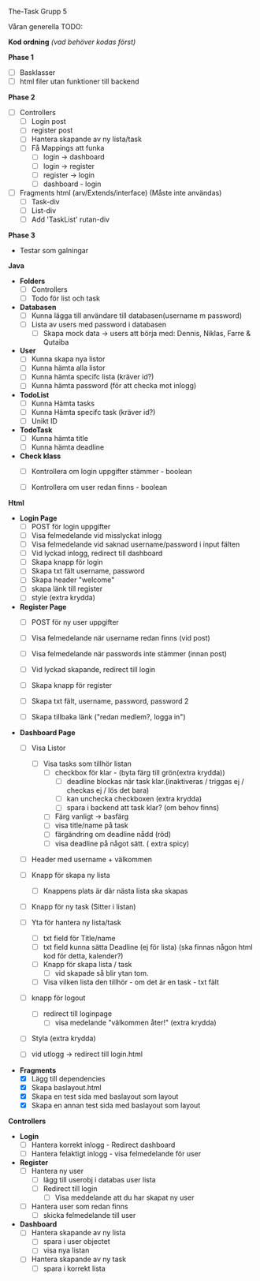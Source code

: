 The-Task Grupp 5

Våran generella TODO:

**Kod ordning** *(vad behöver kodas först)*

**Phase 1**
- [ ] Basklasser 
- [ ] html filer utan funktioner till backend

**Phase 2**
- [ ] Controllers 
  - [ ] Login post
  - [ ] register post
  - [ ] Hantera skapande av ny lista/task
  - [ ] Få Mappings att funka
    - [ ] login -> dashboard
    - [ ] login -> register
    - [ ] register -> login
    - [ ] dashboard - login 
- [ ] Fragments html (arv/Extends/interface) (Måste inte användas)
  - [ ] Task-div
  - [ ] List-div
  - [ ] Add 'TaskList' rutan-div

**Phase 3**
- Testar som galningar


**Java**

- **Folders**
  - [ ] Controllers
  - [ ] Todo för list och task

- **Databasen**
  - [ ] Kunna lägga till användare till databasen(username m password)
  - [ ] Lista av users med password i databasen 
    - [ ] Skapa mock data -> users att börja med: Dennis, Niklas, Farre & Qutaiba
  
- **User** 
  - [ ] Kunna skapa nya listor 
  - [ ] Kunna hämta alla listor
  - [ ] Kunna hämta specifc lista (kräver id?)
  - [ ] Kunna hämta password (för att checka mot inlogg)
  
- **TodoList**
  - [ ] Kunna Hämta tasks
  - [ ] Kunna Hämta specifc task (kräver id?)
  - [ ] Unikt ID

- **TodoTask**
  - [ ] Kunna hämta title
  - [ ] Kunna hämta deadline

- **Check klass**
  - [ ] Kontrollera om login uppgifter stämmer - boolean
  - [ ] Kontrollera om user redan finns - boolean


**Html**
- **Login Page**
  - [ ] POST för login uppgifter
  - [ ] Visa felmedelande vid misslyckat inlogg
  - [ ] Visa felmedelande vid saknad username/password i input fälten
  - [ ] Vid lyckad inlogg, redirect till dashboard
  - [ ] Skapa knapp för login
  - [ ] Skapa txt fält username, password
  - [ ] Skapa header "welcome"
  - [ ] skapa länk till register
  - [ ] style (extra krydda)

- **Register Page**
  - [ ] POST för ny user uppgifter
  - [ ] Visa felmedelande när username redan finns (vid post)
  - [ ] Visa felmedelande när passwords inte stämmer (innan post)
  - [ ] Vid lyckad skapande, redirect till login
  - [ ] Skapa knapp för register
  - [ ] Skapa txt fält, username, password, password 2
  - [ ] Skapa tillbaka länk ("redan medlem?, logga in")
  
  
- **Dashboard Page**
  - [ ] Visa Listor
    - [ ] Visa tasks som tillhör listan
      - [ ] checkbox för klar - (byta färg till grön(extra krydda))
        - [ ] deadline blockas när task klar.(inaktiveras / triggas ej / checkas ej / lös det bara)
        - [ ] kan unchecka checkboxen (extra krydda)
        - [ ] spara i backend att task klar? (om behov finns)
      - [ ] Färg vanligt -> basfärg
      - [ ] visa title/name på task
      - [ ] färgändring om deadline nådd (röd)
      - [ ] visa deadline på något sätt. ( extra spicy)
  - [ ] Header med username + välkommen
  - [ ] Knapp för skapa ny lista
    - [ ] Knappens plats är där nästa lista ska skapas
  - [ ] Knapp för ny task (Sitter i listan)
  - [ ] Yta för hantera ny lista/task
    - [ ] txt field för Title/name 
    - [ ] txt field kunna sätta Deadline (ej för lista) (ska finnas någon html kod för detta, kalender?)
    - [ ] Knapp för skapa lista / task 
      - [ ] vid skapade så blir ytan tom.
    - [ ] Visa vilken lista den tillhör - om det är en task - txt fält
  - [ ] knapp för logout
    - [ ] redirect till loginpage
      - [ ] visa medelande "välkommen åter!" (extra krydda)
  - [ ] Styla (extra krydda)
  - [ ] vid utlogg -> redirect till login.html


- **Fragments**
  - [x] Lägg till dependencies
  - [x] Skapa baslayout.html
  - [x] Skapa en test sida med baslayout som layout
  - [x] Skapa en annan test sida med baslayout som layout

**Controllers**

- **Login**
  - [ ] Hantera korrekt inlogg - Redirect dashboard
  - [ ] Hantera felaktigt inlogg - visa felmedelande för user

- **Register**
  - [ ] Hantera ny user
    - [ ] lägg till userobj i databas user lista
    - [ ] Redirect till login
      - [ ] Visa meddelande att du har skapat ny user
  - [ ] Hantera user som redan finns
    - [ ] skicka felmedelande till user

- **Dashboard**
  - [ ] Hantera skapande av ny lista
    - [ ] spara i user objectet
    - [ ] visa nya listan 
  - [ ] Hantera skapande av ny task
    - [ ] spara i korrekt lista